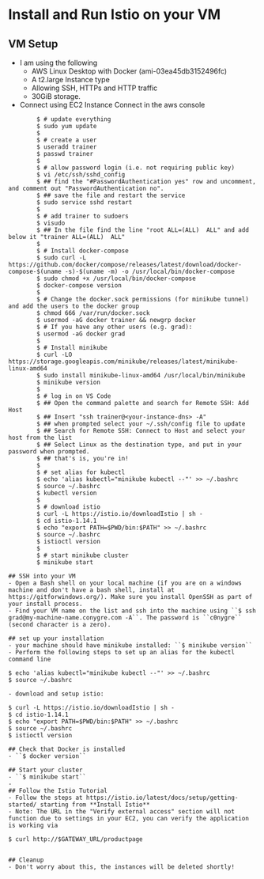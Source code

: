 # Install and Run Istio on your VM

## VM Setup
- I am using the following
  - AWS Linux Desktop with Docker (ami-03ea45db3152496fc)
  - A t2.large Instance type
  - Allowing SSH, HTTPs and HTTP traffic
  - 30GiB storage.
- Connect using EC2 Instance Connect in the aws console

```
        $ # update everything
        $ sudo yum update
        $
        $ # create a user
        $ useradd trainer
        $ passwd trainer
        $ 
        $ # allow password login (i.e. not requiring public key)
        $ vi /etc/ssh/sshd_config
        $ ## find the "#PasswordAuthentication yes" row and uncomment, and comment out "PasswordAuthentication no".
        $ ## save the file and restart the service
        $ sudo service sshd restart
        $
        $ # add trainer to sudoers
        $ visudo
        $ ## In the file find the line "root ALL=(ALL)  ALL" and add below it "trainer ALL=(ALL)  ALL"
        $ 
        $ # Install docker-compose
        $ sudo curl -L https://github.com/docker/compose/releases/latest/download/docker-compose-$(uname -s)-$(uname -m) -o /usr/local/bin/docker-compose
        $ sudo chmod +x /usr/local/bin/docker-compose
        $ docker-compose version
        $ 
        $ # Change the docker.sock permissions (for minikube tunnel) and add the users to the docker group
        $ chmod 666 /var/run/docker.sock
        $ usermod -aG docker trainer && newgrp docker
        $ # If you have any other users (e.g. grad):
        $ usermod -aG docker grad 
        $
        $ # Install minikube
        $ curl -LO https://storage.googleapis.com/minikube/releases/latest/minikube-linux-amd64
        $ sudo install minikube-linux-amd64 /usr/local/bin/minikube
        $ minikube version
        $
        $ # log in on VS Code
        $ ## Open the command palette and search for Remote SSH: Add Host
        $ ## Insert "ssh trainer@<your-instance-dns> -A"
        $ ## when prompted select your ~/.ssh/config file to update
        $ ## Search for Remote SSH: Connect to Host and select your host from the list
        $ ## Select Linux as the destination type, and put in your password when prompted.
        $ ## that's is, you're in!
        $
        $ # set alias for kubectl
        $ echo 'alias kubectl="minikube kubectl --"' >> ~/.bashrc
        $ source ~/.bashrc
        $ kubectl version
        $
        $ # download istio
        $ curl -L https://istio.io/downloadIstio | sh -
        $ cd istio-1.14.1
        $ echo "export PATH=$PWD/bin:$PATH" >> ~/.bashrc
        $ source ~/.bashrc
        $ istioctl version
        $
        $ # start minikube cluster
        $ minikube start

## SSH into your VM
- Open a Bash shell on your local machine (if you are on a windows machine and don't have a bash shell, install at https://gitforwindows.org/). Make sure you install OpenSSH as part of your install process.
- Find your VM name on the list and ssh into the machine using ``$ ssh grad@my-machine-name.conygre.com -A``. The password is ``c0nygre`` (second character is a zero).

## set up your installation
- your machine should have minikube installed: ``$ minikube version``
- Perform the following steps to set up an alias for the kubectl command line
```
    $ echo 'alias kubectl="minikube kubectl --"' >> ~/.bashrc
    $ source ~/.bashrc
```
- download and setup istio:
```
    $ curl -L https://istio.io/downloadIstio | sh -
    $ cd istio-1.14.1
    $ echo "export PATH=$PWD/bin:$PATH" >> ~/.bashrc
    $ source ~/.bashrc
    $ istioctl version
```
## Check that Docker is installed
- ``$ docker version``

## Start your cluster
- ``$ minikube start``
- 
## Follow the Istio Tutorial
- Follow the steps at https://istio.io/latest/docs/setup/getting-started/ starting from **Install Istio**
- Note: The URL in the "Verify external access" section will not function due to settings in your EC2, you can verify the application is working via
```
    $ curl http://$GATEWAY_URL/productpage
```

## Cleanup
- Don't worry about this, the instances will be deleted shortly!





